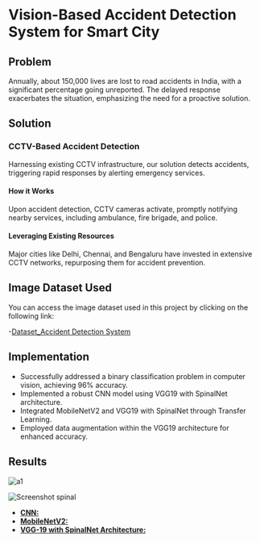 # Vision-Based Accident Detection System for Smart City

## Problem

Annually, about 150,000 lives are lost to road accidents in India, with a significant percentage going unreported. The delayed response exacerbates the situation, emphasizing the need for a proactive solution.

## Solution

### CCTV-Based Accident Detection

Harnessing existing CCTV infrastructure, our solution detects accidents, triggering rapid responses by alerting emergency services.

#### How it Works

Upon accident detection, CCTV cameras activate, promptly notifying nearby services, including ambulance, fire brigade, and police.

#### Leveraging Existing Resources

Major cities like Delhi, Chennai, and Bengaluru have invested in extensive CCTV networks, repurposing them for accident prevention.

## Image Dataset Used

You can access the image dataset used in this project by clicking on the following link:

  -[Dataset_Accident Detection System](https://drive.google.com/file/d/1QywDGut6JjEZV8gVkqtgqtwzxt_ne3_D/view?usp=sharing)

## Implementation

- Successfully addressed a binary classification problem in computer vision, achieving 96% accuracy.
- Implemented a robust CNN model using VGG19 with SpinalNet architecture.
- Integrated MobileNetV2 and VGG19 with SpinalNet through Transfer Learning.
- Employed data augmentation within the VGG19 architecture for enhanced accuracy.

## Results

  ![a1](https://github.com/blazeAssault26/Vision-Based-Accident-Detection-System-for-Smart-City/assets/129224378/432419c7-b7ac-483c-a4ee-444f2d949c3a)
  
  ![Screenshot spinal](https://github.com/blazeAssault26/Vision-Based-Accident-Detection-System-for-Smart-City/assets/129224378/151d691b-f4dc-471e-9374-978d0377ef9d)

- [**CNN:**](https://drive.google.com/file/d/166zEkT2Yv7eyJuNd0cRhPoKg2HqbwOTI/view?usp=drive_link)
- [**MobileNetV2:**](https://drive.google.com/file/d/1EzIlYt2KMBNUXxQf1a0rX-jDzqjUZOSk/view?usp=drive_link)
- [**VGG-19 with SpinalNet Architecture:**](https://drive.google.com/file/d/1JCRYEQ1IzFWgUNpnPG-nlbZlHIWSkRVj/view?usp=drive_link)











